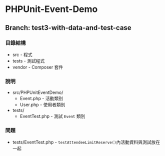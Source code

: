 PHPUnit-Event-Demo
==================

## Branch: test3-with-data-and-test-case 

### 目錄結構
* src - 程式
* tests - 測試程式
* vendor - Composer 套件

### 說明

* src/PHPUnitEventDemo/
    * Event.php - 活動類別
    * User.php - 使用者類別
* tests/
    * EventTest.php - 測試 `Event` 類別

### 問題
* tests/EventTest.php - `testAttendeeLimitReserve()`內活動資料與測試放在一起

